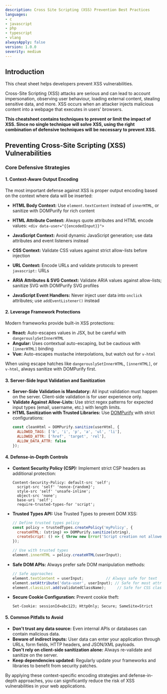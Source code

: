 ```yaml
---
description: Cross Site Scripting (XSS) Prevention Best Practices
languages:
- c
- javascript
- php
- typescript
- vlang
alwaysApply: false
version: 1.0.0
severity: medium
---
```


## Introduction

This cheat sheet helps developers prevent XSS vulnerabilities.

Cross-Site Scripting (XSS) attacks are serious and can lead to account impersonation, observing user behaviour, loading external content, stealing sensitive data, and more. XSS occurs when an attacker injects malicious content into a webpage that executes in users' browsers.

**This cheatsheet contains techniques to prevent or limit the impact of XSS. Since no single technique will solve XSS, using the right combination of defensive techniques will be necessary to prevent XSS.**

## Preventing Cross-Site Scripting (XSS) Vulnerabilities

### Core Defensive Strategies

#### 1. Context-Aware Output Encoding

The most important defense against XSS is proper output encoding based on the context where data will be inserted:

* **HTML Body Context:** Use `element.textContent` instead of `innerHTML`, or sanitize with DOMPurify for rich content
* **HTML Attribute Context:** Always quote attributes and HTML encode values: `<div data-user="{{encodedInput}}">` 
* **JavaScript Context:** Avoid dynamic JavaScript generation; use data attributes and event listeners instead
* **CSS Context:** Validate CSS values against strict allow-lists before injection
* **URL Context:** Encode URLs and validate protocols to prevent `javascript:` URLs

* **ARIA Attributes & SVG Context:** Validate ARIA values against allow-lists; sanitize SVG with DOMPurify SVG profiles
* **JavaScript Event Handlers:** Never inject user data into `onclick` attributes; use `addEventListener()` instead

#### 2. Leverage Framework Protections

Modern frameworks provide built-in XSS protections:

* **React:** Auto-escapes values in JSX, but be careful with `dangerouslySetInnerHTML`
* **Angular:** Uses contextual auto-escaping, but be cautious with `[innerHTML]` binding
* **Vue:** Auto-escapes mustache interpolations, but watch out for `v-html`

When using escape hatches like `dangerouslySetInnerHTML`, `[innerHTML]`, or `v-html`, always sanitize with DOMPurify first.

#### 3. Server-Side Input Validation and Sanitization

* **Server-Side Validation is Mandatory:** All input validation must happen on the server. Client-side validation is for user experience only.
* **Validate Against Allow-Lists:** Use strict regex patterns for expected input types (email, username, etc.) with length limits.
* **HTML Sanitization with Trusted Libraries:** Use [DOMPurify](https://github.com/cure53/DOMPurify) with strict configurations:
  ```javascript
  const cleanHtml = DOMPurify.sanitize(userHtml, {
    ALLOWED_TAGS: ['b', 'i', 'p', 'a', 'ul', 'li'],
    ALLOWED_ATTR: ['href', 'target', 'rel'],
    ALLOW_DATA_ATTR: false
  });
  ```

#### 4. Defense-in-Depth Controls

* **Content Security Policy (CSP):** Implement strict CSP headers as additional protection:
  ```http
  Content-Security-Policy: default-src 'self'; 
    script-src 'self' 'nonce-{random}'; 
    style-src 'self' 'unsafe-inline'; 
    object-src 'none'; 
    base-uri 'self';
    require-trusted-types-for 'script';
  ```

* **Trusted Types API:** Use Trusted Types to prevent DOM XSS:
  ```javascript
  // Define trusted types policy
  const policy = trustedTypes.createPolicy('myPolicy', {
    createHTML: (string) => DOMPurify.sanitize(string),
    createScript: () => { throw new Error('Script creation not allowed'); }
  });
  
  // Use with trusted types
  element.innerHTML = policy.createHTML(userInput);
  ```

* **Safe DOM APIs:** Always prefer safe DOM manipulation methods:
  ```javascript
  // Safe approaches
  element.textContent = userInput;          // Always safe for text
  element.setAttribute('data-user', userInput); // Safe for most attributes
  element.classList.add(validatedClassName);     // Safe for CSS classes
  ```

* **Secure Cookie Configuration:** Prevent cookie theft:
  ```http
  Set-Cookie: sessionId=abc123; HttpOnly; Secure; SameSite=Strict
  ```

#### 5. Common Pitfalls to Avoid

* **Don't trust any data source:** Even internal APIs or databases can contain malicious data.
* **Beware of indirect inputs:** User data can enter your application through URLs, form fields, HTTP headers, and JSON/XML payloads.
* **Don't rely on client-side sanitization alone:** Always re-validate and sanitize on the server.
* **Keep dependencies updated:** Regularly update your frameworks and libraries to benefit from security patches.

By applying these context-specific encoding strategies and defense-in-depth approaches, you can significantly reduce the risk of XSS vulnerabilities in your web applications.